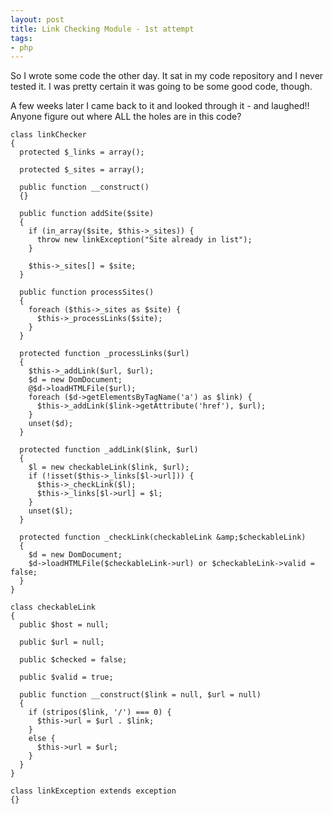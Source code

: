 ```yaml
---
layout: post
title: Link Checking Module - 1st attempt
tags:
- php
---
```

So I wrote some code the other day.  It sat in my code repository and I never tested it.  I was pretty certain it was going to be some good code, though.

A few weeks later I came back to it and looked through it - and laughed!!  Anyone figure out where ALL the holes are in this code?

```php?start_inline=1
class linkChecker
{
  protected $_links = array();
 
  protected $_sites = array();
 
  public function __construct()
  {}
 
  public function addSite($site)
  {
    if (in_array($site, $this->_sites)) {
      throw new linkException("Site already in list");
    }
 
    $this->_sites[] = $site;
  }
 
  public function processSites()
  {
    foreach ($this->_sites as $site) {
      $this->_processLinks($site);
    }
  }
 
  protected function _processLinks($url)
  {
    $this->_addLink($url, $url);
    $d = new DomDocument;
    @$d->loadHTMLFile($url);
    foreach ($d->getElementsByTagName('a') as $link) {
      $this->_addLink($link->getAttribute('href'), $url);
    }
    unset($d);
  }
 
  protected function _addLink($link, $url)
  {
    $l = new checkableLink($link, $url);
    if (!isset($this->_links[$l->url])) {
      $this->_checkLink($l);
      $this->_links[$l->url] = $l;
    }
    unset($l);
  }
 
  protected function _checkLink(checkableLink &amp;$checkableLink)
  {
    $d = new DomDocument;
    $d->loadHTMLFile($checkableLink->url) or $checkableLink->valid = false;
  }
}
 
class checkableLink
{
  public $host = null;
 
  public $url = null;
 
  public $checked = false;
 
  public $valid = true;
 
  public function __construct($link = null, $url = null)
  {
    if (stripos($link, '/') === 0) {
      $this->url = $url . $link;
    }
    else {
      $this->url = $url;
    }
  }
}
 
class linkException extends exception
{}
```
